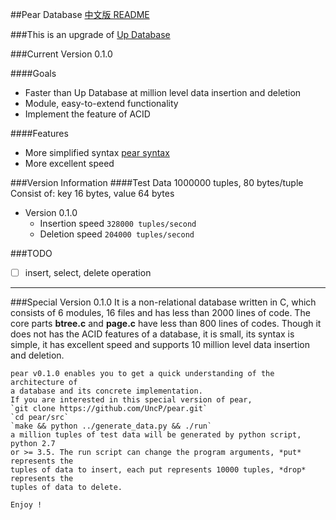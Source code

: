 ##Pear Database
[中文版 README](./README.md)

###This is an upgrade of [Up Database](http://www.github.com/UncP/Up_Database)

###Current Version 0.1.0

####Goals
- Faster than Up Database at million level data insertion and deletion
- Module, easy-to-extend functionality
- Implement the feature of ACID

####Features
- More simplified syntax [pear syntax](./pear_syntax)
- More excellent speed

###Version Information
####Test Data 1000000 tuples, 80 bytes/tuple
	Consist of: key  16  bytes,  value  64  bytes

* Version 0.1.0
	- Insertion speed			``` 328000 tuples/second ```
	- Deletion speed			``` 204000 tuples/second ```


###TODO
- [ ] insert, select, delete operation


***
###Special Version 0.1.0
	It is a non-relational database written in C, which consists of 6 modules,
	16 files and has less than 2000 lines of code.
	The core parts **btree.c** and **page.c** have less than 800 lines of codes.
	Though it does not has the ACID features of a database, it is small,
	its syntax is simple, it has excellent speed and supports 10 million level
	data insertion and deletion.

	pear v0.1.0 enables you to get a quick understanding of the architecture of
	a database and its concrete implementation.
	If you are interested in this special version of pear,
	`git clone https://github.com/UncP/pear.git`
	`cd pear/src`
	`make && python ../generate_data.py && ./run`
	a million tuples of test data will be generated by python script, python 2.7
	or >= 3.5. The run script can change the program arguments, *put* represents the
	tuples of data to insert, each put represents 10000 tuples, *drop* represents the
	tuples of data to delete.

	Enjoy !
